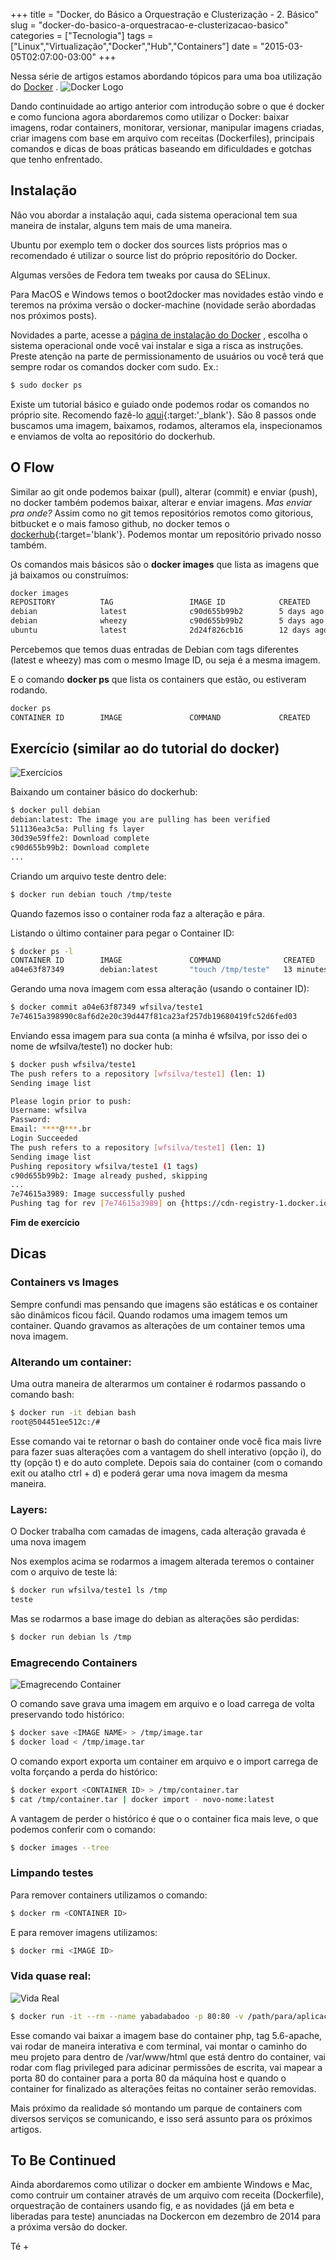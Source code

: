 +++
title = "Docker, do Básico a Orquestração e Clusterização - 2. Básico"
slug = "docker-do-basico-a-orquestracao-e-clusterizacao-basico"
categories = ["Tecnologia"]
tags = ["Linux","Virtualização","Docker","Hub","Containers"]
date = "2015-03-05T02:07:00-03:00"
+++

Nessa série de artigos estamos abordando tópicos para uma boa utilização do [Docker](http://www.docker.com/) .
<img class="img-responsive img-thumbnail pull-left" title="Docker Logo" alt="Docker Logo" src='/assets/images/lxc.png' />

Dando continuidade ao artigo anterior com introdução sobre o que é docker e como funciona agora abordaremos como utilizar o Docker: baixar imagens, rodar containers, monitorar, versionar, manipular imagens criadas, criar imagens com base em arquivo com receitas (Dockerfiles), principais comandos e dicas de boas práticas baseando em dificuldades e gotchas que tenho enfrentado.

<!--continua-->

## Instalação
Não vou abordar a instalação aqui, cada sistema operacional tem sua maneira de instalar, alguns tem mais de uma maneira.

Ubuntu por exemplo tem o docker dos sources lists próprios mas o recomendado é utilizar o source list do próprio repositório do Docker.

Algumas versões de Fedora tem tweaks por causa do SELinux.

Para MacOS e Windows temos o boot2docker mas novidades estão vindo e teremos na próxima versão o docker-machine (novidade serão abordadas nos próximos posts).

Novidades a parte, acesse a [página de instalação do Docker](https://docs.docker.com/installation/) , escolha o sistema operacional onde você vai instalar e siga a risca as instruções. Preste atenção na parte de permissionamento de usuários ou você terá que sempre rodar os comandos docker com sudo. Ex.:

~~~bash
$ sudo docker ps
~~~

Existe um tutorial básico e guiado onde podemos rodar os comandos no próprio site. Recomendo fazê-lo [aqui](https://www.docker.com/tryit/){:target:'_blank'}. São 8 passos onde buscamos uma imagem, baixamos, rodamos, alteramos ela, inspecionamos e enviamos de volta ao repositório do dockerhub.

## O Flow
Similar ao git onde podemos baixar (pull), alterar (commit) e enviar (push), no docker também podemos baixar, alterar e enviar imagens. *Mas enviar pra onde?* Assim como no git temos repositórios remotos como gitorious, bitbucket e o mais famoso github, no docker temos o [dockerhub](https://hub.docker.com/){:target='blank'}. Podemos montar um repositório privado nosso também.

Os comandos mais básicos são o **docker images** que lista as imagens que já baixamos ou construímos:

~~~bash
docker images
REPOSITORY          TAG                 IMAGE ID            CREATED             VIRTUAL SIZE
debian              latest              c90d655b99b2        5 days ago          85.01 MB
debian              wheezy              c90d655b99b2        5 days ago          85.01 MB
ubuntu              latest              2d24f826cb16        12 days ago         188.3 MB
~~~

Percebemos que temos duas entradas de Debian com tags diferentes (latest e wheezy) mas com o mesmo Image ID, ou seja é a mesma imagem.

E o comando **docker ps** que lista os containers que estão, ou estiveram rodando.

~~~bash
docker ps
CONTAINER ID        IMAGE               COMMAND             CREATED             STATUS              PORTS               NAMES
~~~

## Exercício (similar ao do tutorial do docker)

<img class="img-responsive img-thumbnail" title="Exercícios" alt="Exercícios" src='/assets/images/exercicios.jpg' />

Baixando um container básico do dockerhub:

~~~bash
$ docker pull debian
debian:latest: The image you are pulling has been verified
511136ea3c5a: Pulling fs layer
30d39e59ffe2: Download complete
c90d655b99b2: Download complete
...
~~~

Criando um arquivo teste dentro dele:

~~~bash
$ docker run debian touch /tmp/teste
~~~

Quando fazemos isso o container roda faz a alteração e pára.

Listando o último container para pegar o Container ID:

~~~bash
$ docker ps -l
CONTAINER ID        IMAGE               COMMAND              CREATED             STATUS                      PORTS               NAMES
a04e63f87349        debian:latest       "touch /tmp/teste"   13 minutes ago      Exited (0) 13 minutes ago                       happy_mayer
~~~

Gerando uma nova imagem com essa alteração (usando o container ID):

~~~bash
$ docker commit a04e63f87349 wfsilva/teste1
7e74615a398990c8af6d2e20c39d447f81ca23af257db19680419fc52d6fed03
~~~

Enviando essa imagem para sua conta (a minha é wfsilva, por isso dei o nome de wfsilva/teste1) no docker hub:

~~~bash
$ docker push wfsilva/teste1
The push refers to a repository [wfsilva/teste1] (len: 1)
Sending image list

Please login prior to push:
Username: wfsilva
Password:
Email: ****@***.br
Login Succeeded
The push refers to a repository [wfsilva/teste1] (len: 1)
Sending image list
Pushing repository wfsilva/teste1 (1 tags)
c90d655b99b2: Image already pushed, skipping
...
7e74615a3989: Image successfully pushed
Pushing tag for rev [7e74615a3989] on {https://cdn-registry-1.docker.io/v1/repositories/wfsilva/teste1/tags/latest}
~~~

**Fim de exercício**

## Dicas
### Containers vs Images
Sempre confundi mas pensando que imagens são estáticas e os container são dinâmicos ficou fácil. Quando rodamos uma imagem temos um container. Quando gravamos as alterações de um container temos uma nova imagem.

### Alterando um container:
Uma outra maneira de alterarmos um container é rodarmos passando o comando bash:

~~~bash
$ docker run -it debian bash
root@504451ee512c:/#
~~~

Esse comando vai te retornar o bash do container onde você fica mais livre para fazer suas alterações com a vantagem do shell interativo (opção i), do tty (opção t) e do auto complete. Depois saia do container (com o comando exit ou atalho ctrl + d) e poderá gerar uma nova imagem da mesma maneira.

### Layers:
O Docker trabalha com camadas de imagens, cada alteração gravada é uma nova imagem

Nos exemplos acima se rodarmos a imagem alterada teremos o container com o arquivo de teste lá:

~~~bash
$ docker run wfsilva/teste1 ls /tmp
teste
~~~

Mas se rodarmos a base image do debian as alterações são perdidas:

~~~bash
$ docker run debian ls /tmp

~~~

### Emagrecendo Containers

<img class="img-responsive img-thumbnail" title="Emagrecendo Container" alt="Emagrecendo Container" src='/assets/images/flattern-container.jpg' />

O comando save grava uma imagem em arquivo e o load carrega de volta preservando todo histórico:

~~~bash
$ docker save <IMAGE NAME> > /tmp/image.tar
$ docker load < /tmp/image.tar
~~~

O comando export exporta um container em arquivo e o import carrega de volta forçando a perda do histórico:

~~~bash
$ docker export <CONTAINER ID> > /tmp/container.tar
$ cat /tmp/container.tar | docker import - novo-nome:latest
~~~

A vantagem de perder o histórico é que o o container fica mais leve, o que podemos conferir com o comando:

~~~bash
$ docker images --tree
~~~

### Limpando testes
Para remover containers utilizamos o comando:

~~~bash
$ docker rm <CONTAINER ID>
~~~

E para remover imagens utilizamos:

~~~bash
$ docker rmi <IMAGE ID>
~~~

### Vida quase real:

<img class="img-responsive img-thumbnail" title="Vida Real" alt="Vida Real" src='/assets/images/real-life.jpg' />

~~~bash
$ docker run -it --rm --name yabadabadoo -p 80:80 -v /path/para/aplicacao:/var/www/html php:5.6-apache --privileged
~~~

Esse comando vai baixar a imagem base do container php, tag 5.6-apache, vai rodar de maneira interativa e com terminal, vai montar o caminho do meu projeto para dentro de /var/www/html que está dentro do container, vai rodar com flag privileged para adicinar permissões de escrita, vai mapear a porta 80 do container para a porta 80 da máquina host e quando o container for finalizado as alterações feitas no container serão removidas.

Mais próximo da realidade só montando um parque de containers com diversos serviços se comunicando, e isso será assunto para os próximos artigos.

## To Be Continued
Ainda abordaremos como utilizar o docker em ambiente Windows e Mac, como contruir um container através de um arquivo com receita (Dockerfile), orquestração de containers usando fig, e as novidades (já em beta e liberadas para teste) anunciadas na Dockercon em dezembro de 2014 para a próxima versão do docker.

Té +


